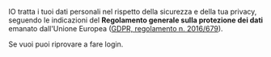 IO tratta i tuoi dati personali nel rispetto della sicurezza e della tua privacy, seguendo le indicazioni del **Regolamento generale sulla protezione dei dati** emanato dall'Unione Europea ([GDPR, regolamento n. 2016/679](https://eur-lex.europa.eu/legal-content/IT/TXT/?uri=CELEX%3A32016R0679)).

Se vuoi puoi riprovare a fare login.
